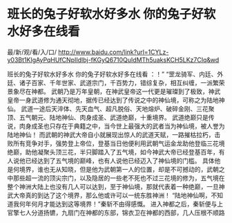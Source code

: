 # 班长的兔子好软水好多水 你的兔子好软水好多在线看

最/新/观/看/入/口/ http://www.baidu.com/link?url=1CYLz-y03Bt1KIgAyPqHUfCNpIIdlbj-fKGyQ6710QuIdMTh5uaksKCH5LKz7CIq&wd

班长的兔子好软水好多水 你的兔子好软水好多在线看
：！”
    “罡龙骑军、内廷、外廷、诸子百家、千年世家、武道宗门，千百势力，错综复杂，相互纠缠，一派繁荣景象尽在神都。
    武朝乃是万年皇朝，在神武皇帝这一代更是璀璨到了极致，神武皇帝一身武道修为通天彻地，据传已经达到了传说之中的神仙境，可称之为陆地神仙。
    武道一途后天淬体、先天血气、超凡脱俗、天地熔炉、破碎金刚、三花聚顶、五气朝元、陆地神仙、肉身成圣、武道绝巅，十重境界。
    武道绝巅只是传说，肉身成圣也只存在于典籍之中，当今世上最强大的武者当为神仙境，被人誉为陆地神仙！
    而武朝的神武大帝自小就展现出惊人的武道天赋，一路摧枯拉朽，击败所有竞争对手，强势登上帝位，登基当日他便利用武朝气运金龙助他登临三花境绝巅，助他凝聚头顶三花，半只脚踏入了五气境，如今神武大帝已经登基百年，有人说他已经达到了五气境的巅峰，也有人说他已经迈入了神仙境的门槛。
    具体他是何境界，谁也无从知晓，但是他为武朝第一人的位置，却是不可撼动的，武朝之中那些超一流的顶尖宗门，以及隐居的一些老不死也不过三花境的修为，五气境在整个神洲大陆上也没有几人可以达到，至于神仙境，那就代表着一种绝巅，一旦神武大帝真的到达了这个境界，那么他或许可以一统东胜神洲！
    “陆地神仙啊，不知道我何年何月才能达到这等境界！”秦斩不由得感慨。
    进入神都之后，秦斩便与上官擎七人分道扬镳，九扇门在神都的东部，锦衣卫在神都的西部，几人压根不顺路
